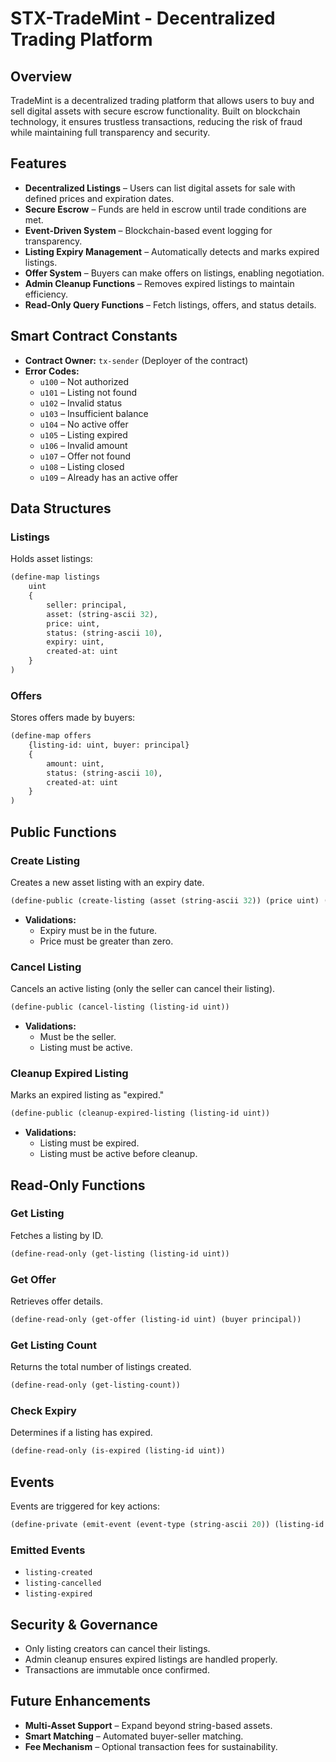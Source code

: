 # STX-TradeMint - Decentralized Trading Platform

## Overview
TradeMint is a decentralized trading platform that allows users to buy and sell digital assets with secure escrow functionality. Built on blockchain technology, it ensures trustless transactions, reducing the risk of fraud while maintaining full transparency and security.

## Features
- **Decentralized Listings** – Users can list digital assets for sale with defined prices and expiration dates.
- **Secure Escrow** – Funds are held in escrow until trade conditions are met.
- **Event-Driven System** – Blockchain-based event logging for transparency.
- **Listing Expiry Management** – Automatically detects and marks expired listings.
- **Offer System** – Buyers can make offers on listings, enabling negotiation.
- **Admin Cleanup Functions** – Removes expired listings to maintain efficiency.
- **Read-Only Query Functions** – Fetch listings, offers, and status details.

## Smart Contract Constants
- **Contract Owner:** `tx-sender` (Deployer of the contract)
- **Error Codes:**
  - `u100` – Not authorized
  - `u101` – Listing not found
  - `u102` – Invalid status
  - `u103` – Insufficient balance
  - `u104` – No active offer
  - `u105` – Listing expired
  - `u106` – Invalid amount
  - `u107` – Offer not found
  - `u108` – Listing closed
  - `u109` – Already has an active offer

## Data Structures
### Listings
Holds asset listings:
```lisp
(define-map listings
    uint
    {
        seller: principal,
        asset: (string-ascii 32),
        price: uint,
        status: (string-ascii 10),
        expiry: uint,
        created-at: uint
    }
)
```

### Offers
Stores offers made by buyers:
```lisp
(define-map offers
    {listing-id: uint, buyer: principal}
    {
        amount: uint,
        status: (string-ascii 10),
        created-at: uint
    }
)
```

## Public Functions
### Create Listing
Creates a new asset listing with an expiry date.
```lisp
(define-public (create-listing (asset (string-ascii 32)) (price uint) (expiry uint))
```
- **Validations:**
  - Expiry must be in the future.
  - Price must be greater than zero.

### Cancel Listing
Cancels an active listing (only the seller can cancel their listing).
```lisp
(define-public (cancel-listing (listing-id uint))
```
- **Validations:**
  - Must be the seller.
  - Listing must be active.

### Cleanup Expired Listing
Marks an expired listing as "expired."
```lisp
(define-public (cleanup-expired-listing (listing-id uint))
```
- **Validations:**
  - Listing must be expired.
  - Listing must be active before cleanup.

## Read-Only Functions
### Get Listing
Fetches a listing by ID.
```lisp
(define-read-only (get-listing (listing-id uint))
```
### Get Offer
Retrieves offer details.
```lisp
(define-read-only (get-offer (listing-id uint) (buyer principal))
```
### Get Listing Count
Returns the total number of listings created.
```lisp
(define-read-only (get-listing-count))
```
### Check Expiry
Determines if a listing has expired.
```lisp
(define-read-only (is-expired (listing-id uint))
```

## Events
Events are triggered for key actions:
```lisp
(define-private (emit-event (event-type (string-ascii 20)) (listing-id uint) (principal-data (optional principal)))
```
### Emitted Events
- `listing-created`
- `listing-cancelled`
- `listing-expired`

## Security & Governance
- Only listing creators can cancel their listings.
- Admin cleanup ensures expired listings are handled properly.
- Transactions are immutable once confirmed.

## Future Enhancements
- **Multi-Asset Support** – Expand beyond string-based assets.
- **Smart Matching** – Automated buyer-seller matching.
- **Fee Mechanism** – Optional transaction fees for sustainability.
